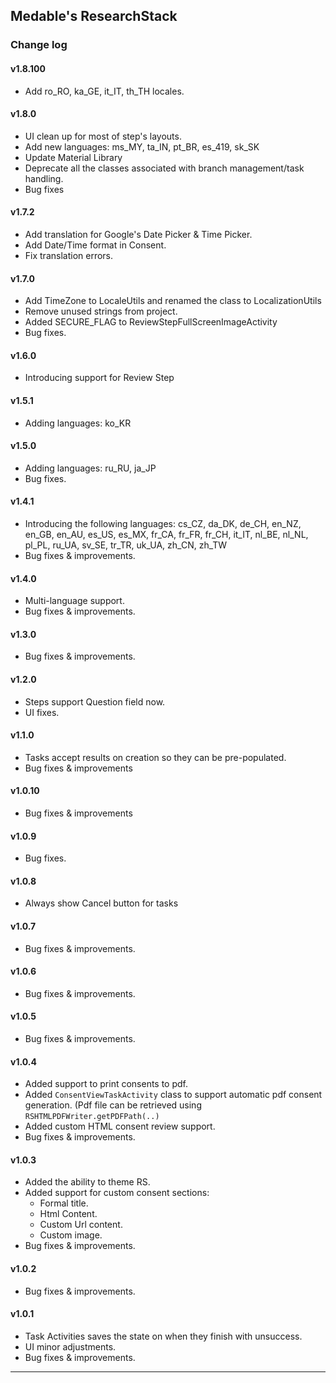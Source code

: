 ## Medable's ResearchStack

### Change log

#### v1.8.100
- Add ro_RO, ka_GE, it_IT, th_TH locales.

#### v1.8.0
- UI clean up for most of step's layouts.
- Add new languages: ms_MY, ta_IN, pt_BR, es_419, sk_SK
- Update Material Library
- Deprecate all the classes associated with branch management/task handling.
- Bug fixes

#### v1.7.2
- Add translation for Google's Date Picker & Time Picker.
- Add Date/Time format in Consent.
- Fix translation errors. 

#### v1.7.0
- Add TimeZone to LocaleUtils and renamed the class to LocalizationUtils
- Remove unused strings from project.
- Added SECURE_FLAG to ReviewStepFullScreenImageActivity
- Bug fixes.

#### v1.6.0
- Introducing support for Review Step

#### v1.5.1
- Adding languages: ko_KR

#### v1.5.0
- Adding languages: ru_RU, ja_JP 
- Bug fixes.

#### v1.4.1
- Introducing the following languages: cs_CZ, da_DK, de_CH, en_NZ, en_GB, en_AU, es_US, es_MX, fr_CA, fr_FR, fr_CH, it_IT, nl_BE, nl_NL, pl_PL, ru_UA, sv_SE, tr_TR, uk_UA, zh_CN, zh_TW
- Bug fixes & improvements.

#### v1.4.0
- Multi-language support.
- Bug fixes & improvements.

#### v1.3.0
- Bug fixes & improvements.

#### v1.2.0
- Steps support Question field now.
- UI fixes.

#### v1.1.0

- Tasks accept results on creation so they can be pre-populated.
- Bug fixes & improvements

#### v1.0.10

- Bug fixes & improvements

#### v1.0.9

- Bug fixes.

#### v1.0.8

- Always show Cancel button for tasks

#### v1.0.7

- Bug fixes & improvements.

#### v1.0.6

- Bug fixes & improvements.

#### v1.0.5

- Bug fixes & improvements.

#### v1.0.4

- Added support to print consents to pdf.
- Added `ConsentViewTaskActivity` class to support automatic pdf consent generation. (Pdf file can be retrieved using `RSHTMLPDFWriter.getPDFPath(..)`
- Added custom HTML consent review support.
- Bug fixes & improvements.

#### v1.0.3

- Added the ability to theme RS.
- Added support for custom consent sections:
   - Formal title.
   - Html Content.
   - Custom Url content.
   - Custom image.
- Bug fixes & improvements.

#### v1.0.2

- Bug fixes & improvements.

#### v1.0.1

- Task Activities saves the state on when they finish with unsuccess.
- UI minor adjustments.
- Bug fixes & improvements.

---
